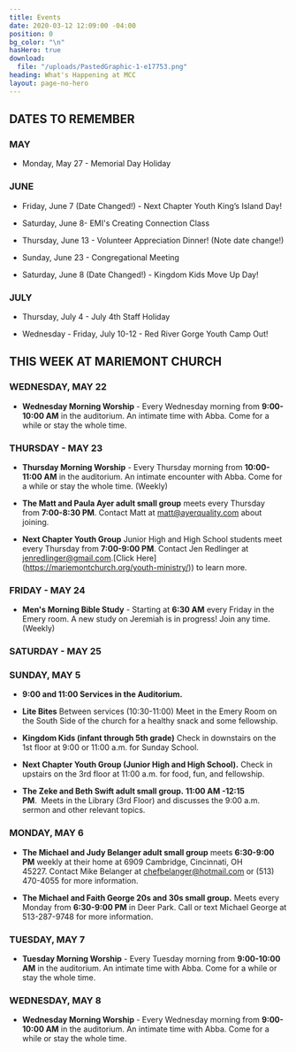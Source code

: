 ```yaml
---
title: Events
date: 2020-03-12 12:09:00 -04:00
position: 0
bg_color: "\n"
hasHero: true
download:
  file: "/uploads/PastedGraphic-1-e17753.png"
heading: What's Happening at MCC
layout: page-no-hero
---
```


## DATES TO REMEMBER

### MAY

* Monday, May 27 - Memorial Day Holiday




### JUNE

* Friday, June 7 (Date Changed!) - Next Chapter Youth King’s Island Day!

* Saturday, June 8- EMI's Creating Connection Class

* Thursday, June 13 - Volunteer Appreciation Dinner! (Note date change!)

* Sunday, June 23 - Congregational Meeting

* Saturday, June 8 (Date Changed!) - Kingdom Kids Move Up Day!

### JULY

* Thursday, July 4 - July 4th Staff Holiday

* Wednesday - Friday, July 10-12 - Red River Gorge Youth Camp Out!


## THIS WEEK AT MARIEMONT CHURCH


### WEDNESDAY, MAY 22

* **Wednesday Morning Worship** - Every Wednesday morning from **9:00-10:00 AM** in the auditorium. An intimate time with Abba. Come for a while or stay the whole time. 


### THURSDAY - MAY 23

* **Thursday Morning Worship** - Every Thursday morning from **10:00-11:00 AM** in the auditorium. An intimate encounter with Abba. Come for a while or stay the whole time. (Weekly)

* **The Matt and Paula Ayer adult small group** meets every Thursday from **7:00-8:30 PM**. Contact Matt at matt@ayerquality.com about joining.

* **Next Chapter Youth Group** Junior High and High School students meet every Thursday from **7:00-9:00 PM**. Contact Jen Redlinger at jenredlinger@gmail.com.[Click Here] (https://mariemontchurch.org/youth-ministry/)) to learn more.

### FRIDAY - MAY 24

* **Men's Morning Bible Study** - Starting at **6:30 AM** every Friday in the Emery room. A new study on Jeremiah is in progress! Join any time.(Weekly)

### SATURDAY - MAY 25



### SUNDAY, MAY 5

* **9:00 and 11:00 Services in the Auditorium.**

* **Lite Bites** Between services (10:30-11:00) Meet in the Emery Room on the South Side of the church for a healthy snack and some fellowship.

* **Kingdom Kids (infant through 5th grade)** Check in downstairs on the 1st floor at 9:00 or 11:00 a.m. for Sunday School.   

* **Next Chapter Youth Group (Junior High and High School).** Check in upstairs on the 3rd floor at 11:00 a.m. for food, fun, and fellowship.

* **The Zeke and Beth Swift adult small group.** **11:00 AM -12:15 PM**.  Meets in the Library (3rd Floor) and discusses the 9:00 a.m. sermon and other relevant topics.

### MONDAY, MAY 6

* **The Michael and Judy Belanger adult small group** meets **6:30-9:00 PM** weekly at their home at 6909 Cambridge, Cincinnati, OH 45227. Contact Mike Belanger at chefbelanger@hotmail.com or (513) 470-4055 for more information. 

* **The Michael and Faith George 20s and 30s small group.** Meets every Monday from **6:30-9:00 PM** in Deer Park. Call or text Michael George at 513-287-9748 for more information.

### TUESDAY, MAY 7

* **Tuesday Morning Worship** - Every Tuesday morning from **9:00-10:00 AM** in the auditorium. An intimate time with Abba. Come for a while or stay the whole time. 


### WEDNESDAY, MAY 8


* **Wednesday Morning Worship** - Every Wednesday morning from **9:00-10:00 AM** in the auditorium. An intimate time with Abba. Come for a while or stay the whole time. 







